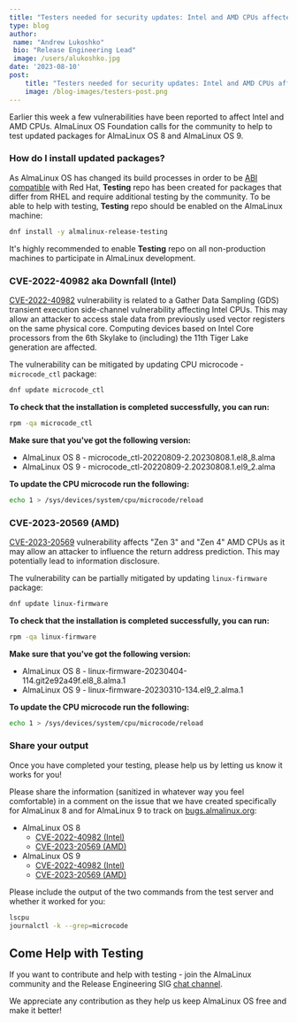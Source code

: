 ```yaml
---
title: "Testers needed for security updates: Intel and AMD CPUs affected"
type: blog
author: 
 name: "Andrew Lukoshko"
 bio: "Release Engineering Lead"
 image: /users/alukoshko.jpg
date: '2023-08-10'
post:
    title: "Testers needed for security updates: Intel and AMD CPUs affected"
    image: /blog-images/testers-post.png
---
```


Earlier this week a few vulnerabilities have been reported to affect Intel and AMD CPUs. AlmaLinux OS Foundation calls for the community to help to test updated packages for AlmaLinux OS 8 and AlmaLinux OS 9.

### How do I install updated  packages?

As AlmaLinux OS has changed its build processes in order to be [ABI compatible](https://almalinux.org/blog/future-of-almalinux/) with Red Hat, **Testing** repo has been created for packages that differ from RHEL and require additional testing by the community. 
To be able to help with testing, **Testing** repo should be enabled on the AlmaLinux machine:

```bash
dnf install -y almalinux-release-testing
```
It's highly recommended to enable **Testing** repo on all non-production machines to participate in AlmaLinux development.

### CVE-2022-40982 aka Downfall (Intel)

[CVE-2022-40982](https://downfall.page/) vulnerability is related to a Gather Data Sampling (GDS) transient execution side-channel vulnerability affecting Intel CPUs. This may allow an attacker to access stale data from previously used vector registers on the same physical core. Computing devices based on Intel Core processors from the 6th Skylake to (including) the 11th Tiger Lake generation are affected.

The vulnerability can be mitigated by updating CPU microcode - `microcode_ctl` package:
 
```bash
dnf update microcode_ctl
```

**To check that the installation is completed successfully, you can run:**

```bash
rpm -qa microcode_ctl
```

**Make sure that you've got the following version:**
* AlmaLinux OS 8 - microcode_ctl-20220809-2.20230808.1.el8_8.alma
* AlmaLinux OS 9 - microcode_ctl-20220809-2.20230808.1.el9_2.alma

**To update the CPU microcode run the following:**

```bash
echo 1 > /sys/devices/system/cpu/microcode/reload
```


### CVE-2023-20569 (AMD)

[CVE-2023-20569](https://nvd.nist.gov/vuln/detail/CVE-2023-20569) vulnerability affects "Zen 3" and "Zen 4" AMD CPUs as it may allow an attacker to influence the return address prediction. This may potentially lead to information disclosure.

The vulnerability can be partially mitigated by updating `linux-firmware` package:

```bash
dnf update linux-firmware
```

**To check that the installation is completed successfully, you can run:**

```bash
rpm -qa linux-firmware
```

**Make sure that you've got the following version:**
* AlmaLinux OS 8 - linux-firmware-20230404-114.git2e92a49f.el8_8.alma.1
* AlmaLinux OS 9 - linux-firmware-20230310-134.el9_2.alma.1

**To update the CPU microcode run the following:**

```bash
echo 1 > /sys/devices/system/cpu/microcode/reload
```

### Share your output

Once you have completed your testing, please help us by letting us know it works for you! 

Please share the information (sanitized in whatever way you feel comfortable) in a comment on the issue that we have created specifically for AlmaLinux 8 and for AlmaLinux 9 to track on [bugs.almalinux.org](https://bugs.almalinux.org/):
* AlmaLinux OS 8
    * [CVE-2022-40982 (Intel)](https://bugs.almalinux.org/view.php?id=420)
    * [CVE-2023-20569 (AMD)](https://bugs.almalinux.org/view.php?id=419)
* AlmaLinux OS 9
    * [CVE-2022-40982 (Intel)](https://bugs.almalinux.org/view.php?id=418)
    * [CVE-2023-20569 (AMD)](https://bugs.almalinux.org/view.php?id=417)
    
Please include the output of the two commands from the test server and whether it worked for you:

```bash
lscpu
journalctl -k --grep=microcode
```

## Come Help with Testing

If you want to contribute and help with testing - join the AlmaLinux community and the Release Engineering SIG [chat channel](https://chat.almalinux.org/almalinux/channels/engineeringreleng).

We appreciate any contribution as they help us keep AlmaLinux OS free and make it better!
